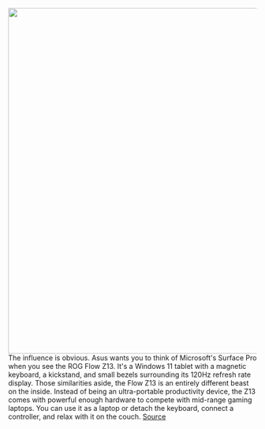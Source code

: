 <img src='https://cdn0.vox-cdn.com/hermano/verge/product/image/9829/akrales_220304_5054_0215_squ.jpg' width='700px' /><br/>
The influence is obvious. Asus wants you to think of Microsoft's Surface Pro when you see the ROG Flow Z13. It's a Windows 11 tablet with a magnetic keyboard, a kickstand, and small bezels surrounding its 120Hz refresh rate display. Those similarities aside, the Flow Z13 is an entirely different beast on the inside. Instead of being an ultra-portable productivity device, the Z13 comes with powerful enough hardware to compete with mid-range gaming laptops. You can use it as a laptop or detach the keyboard, connect a controller, and relax with it on the couch.
<a href='https://www.theverge.com/22989540/asus-rog-flow-z13-gaming-tablet-windows-specs-review'> Source <a/>